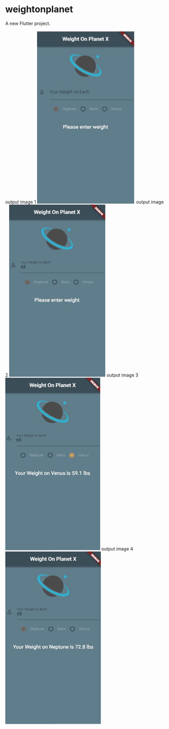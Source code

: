 # weightonplanet

A new Flutter project.

output image 1
![Image of Login](https://github.com/sandeepmaharjan55/weightonplanetx/blob/master/outputImages/1.JPG)
output image 2
![Image of Login](https://github.com/sandeepmaharjan55/weightonplanetx/blob/master/outputImages/2.JPG)
output image 3
![Image of Login](https://github.com/sandeepmaharjan55/weightonplanetx/blob/master/outputImages/3.JPG)
output image 4
![Image of Login](https://github.com/sandeepmaharjan55/weightonplanetx/blob/master/outputImages/4.JPG)
